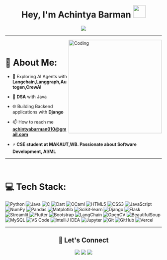 <h1 align="center"><b>Hey, I'm Achintya Barman </b><img src="https://media.giphy.com/media/hvRJCLFzcasrR4ia7z/giphy.gif" width="40"></h1>

<p align="center">
  <a href="https://github.com/fairyland0926">
    <img src="https://readme-typing-svg.herokuapp.com/?lines=Software%20Developer;AI%20Engineer;&font=Fira%20Code&center=true&width=650&height=120&color=58a6ff&vCenter=true&size=50">
  </a>
</p>


----
<img align="right" alt="Coding" 
     src="https://user-images.githubusercontent.com/74038190/229223263-cf2e4b07-2615-4f87-9c38-e37600f8381a.gif" 
     style="width:300px; height:300px;">

<br>

# 💫 About Me:
- 🌱 Exploring AI Agents with **Langchain,Langgraph,Autogen,CrewAI**

- 💬 **DSA** with Java

- 🌐 Building Backend applications with **Django** 

- 📫 How to reach me **achintyabarman010@gmail.com**

- ⚡ **CSE student at MAKAUT,WB. Passionate about Software Development, AI/ML**


----

<br>

# 💻 Tech Stack:
![Python](https://img.shields.io/badge/python-3670A0?style=for-the-badge&logo=python&logoColor=ffdd54) 
![Java](https://img.shields.io/badge/java-%23ED8B00.svg?style=for-the-badge&logo=openjdk&logoColor=white) 
![C](https://img.shields.io/badge/c-%2300599C.svg?style=for-the-badge&logo=c&logoColor=white) 
![Dart](https://img.shields.io/badge/dart-%230175C2.svg?style=for-the-badge&logo=dart&logoColor=white) 
![OCaml](https://img.shields.io/badge/OCaml-%23E98407.svg?style=for-the-badge&logo=ocaml&logoColor=white) 
![HTML5](https://img.shields.io/badge/html5-%23E34F26.svg?style=for-the-badge&logo=html5&logoColor=white) 
![CSS3](https://img.shields.io/badge/css3-%231572B6.svg?style=for-the-badge&logo=css3&logoColor=white) 
![JavaScript](https://img.shields.io/badge/javascript-%23323330.svg?style=for-the-badge&logo=javascript&logoColor=%23F7DF1E) 
![NumPy](https://img.shields.io/badge/numpy-%23013243.svg?style=for-the-badge&logo=numpy&logoColor=white) 
![Pandas](https://img.shields.io/badge/pandas-%23150458.svg?style=for-the-badge&logo=pandas&logoColor=white) 
![Matplotlib](https://img.shields.io/badge/Matplotlib-%23ffffff.svg?style=for-the-badge&logo=matplotlib&logoColor=black) 
![Scikit-learn](https://img.shields.io/badge/scikit--learn-%23F7931E.svg?style=for-the-badge&logo=scikit-learn&logoColor=white) 
![Django](https://img.shields.io/badge/django-%23092E20.svg?style=for-the-badge&logo=django&logoColor=white) 
![Flask](https://img.shields.io/badge/flask-%23000.svg?style=for-the-badge&logo=flask&logoColor=white) 
![Streamlit](https://img.shields.io/badge/Streamlit-FF4B4B?style=for-the-badge&logo=Streamlit&logoColor=white) 
![Flutter](https://img.shields.io/badge/Flutter-%2302569B.svg?style=for-the-badge&logo=flutter&logoColor=white) 
![Bootstrap](https://img.shields.io/badge/bootstrap-%238511FA.svg?style=for-the-badge&logo=bootstrap&logoColor=white) 
![LangChain](https://img.shields.io/badge/LangChain-1C3C3C?style=for-the-badge&logoColor=white) 
![OpenCV](https://img.shields.io/badge/opencv-%23white.svg?style=for-the-badge&logo=opencv&logoColor=white) 
![BeautifulSoup](https://img.shields.io/badge/BeautifulSoup-4B8BBE?style=for-the-badge&logo=python&logoColor=white) 
![MySQL](https://img.shields.io/badge/mysql-4479A1.svg?style=for-the-badge&logo=mysql&logoColor=white) 
![VS Code](https://img.shields.io/badge/VS%20Code-0078d7.svg?style=for-the-badge&logo=visual-studio-code&logoColor=white) 
![IntelliJ IDEA](https://img.shields.io/badge/IntelliJIDEA-000000.svg?style=for-the-badge&logo=intellij-idea&logoColor=white) 
![Jupyter](https://img.shields.io/badge/Jupyter-%23F37626.svg?style=for-the-badge&logo=Jupyter&logoColor=white) 
![Git](https://img.shields.io/badge/git-%23F05033.svg?style=for-the-badge&logo=git&logoColor=white) 
![GitHub](https://img.shields.io/badge/github-%23121011.svg?style=for-the-badge&logo=github&logoColor=white) 
![Vercel](https://img.shields.io/badge/vercel-%23000000.svg?style=for-the-badge&logo=vercel&logoColor=white)











----
<p align="center">
  <h2 align="center">📌 Let's Connect</h2>
</p>

<p align="center">
  <a href="https://www.linkedin.com/in/achintya-barman/"><img src="https://img.shields.io/badge/LinkedIn-%230077B5.svg?logo=linkedin&logoColor=white"></a>
  <a href="https://www.instagram.com/iam_achintya/"><img src="https://img.shields.io/badge/Instagram-%23E4405F.svg?logo=Instagram&logoColor=white"></a>
  <a href="https://x.com/AchintyaBarman8"><img src="https://img.shields.io/badge/X-black.svg?logo=X&logoColor=white"></a>
</p>




